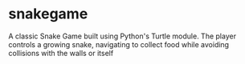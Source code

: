 # snakegame
A classic Snake Game built using Python's Turtle module. The player controls a growing snake, navigating to collect food while avoiding collisions with the walls or itself
